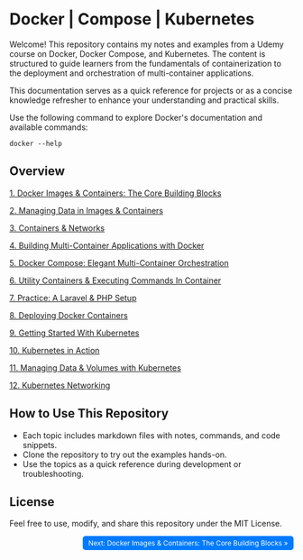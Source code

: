 # Docker | Compose | Kubernetes

Welcome! This repository contains my notes and examples from a Udemy course on Docker, Docker Compose, and Kubernetes. The content is structured to guide learners from the fundamentals of containerization to the deployment and orchestration of multi-container applications.

This documentation serves as a quick reference for projects or as a concise knowledge refresher to enhance your understanding and practical skills.

Use the following command to explore Docker's documentation and available commands:
```docker
docker --help
```

## Overview

[1. Docker Images & Containers: The Core Building Blocks](1.%20Docker%20Images%20&%20Containers:%20The%20Core%20Building%20Block.md)

[2. Managing Data in Images & Containers](2.%20Managing%20Data%20in%20Images%20&%20Containers.md)

[3. Containers & Networks](3.%20Containers%20&%20Networks.md)

[4. Building Multi-Container Applications with Docker](4.%20Building%20Multi-Container%20Applications%20with%20Docker.md)

[5. Docker Compose: Elegant Multi-Container Orchestration](5.%20Docker%20Compose:%20Elegant%20Multi-Container%20Orchestration.md)

[6. Utility Containers & Executing Commands In Container](6.%20Utility%20Containers%20&%20Executing%20Commands%20In%20Contain.md)

[7. Practice: A Laravel & PHP Setup](7.%20Practice%20A%20Laravel%20&%20PHP%20Setup.md)

[8. Deploying Docker Containers](8.%20Deploying%20Docker%20Containers.md)

[9. Getting Started With Kubernetes](9.%20Getting%20Started%20With%20Kubernetes.md)

[10. Kubernetes in Action](10.%20Kubernetes%20in%20Action.md)

[11. Managing Data & Volumes with Kubernetes](11.%20Managing%20Data%20&%20Volumes%20with%20Kubernetes.md)

[12. Kubernetes Networking](12.%20Kubernetes%20Networking.md)

## How to Use This Repository
- Each topic includes markdown files with notes, commands, and code snippets.
- Clone the repository to try out the examples hands-on.
- Use the topics as a quick reference during development or troubleshooting.


## License
Feel free to use, modify, and share this repository under the MIT License.

<div style="display: flex; justify-content: space-between;">
  <div> </div>
  <a href="1.%20Docker%20Images%20&%20Containers:%20The%20Core%20Building%20Block.md" style="padding: 5px 10px; background-color: #007bff; color: white; text-decoration: none; border-radius: 5px;font-size: 12px">Next: Docker Images & Containers: The Core Building Blocks &raquo;</a>
</div>